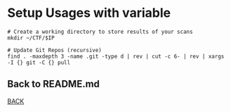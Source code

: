 # Setup Usages with variable
```
# Create a working directory to store results of your scans
mkdir ~/CTF/$IP

# Update Git Repos (recursive)
find . -maxdepth 3 -name .git -type d | rev | cut -c 6- | rev | xargs -I {} git -C {} pull
```

## Back to README.md
[BACK](/README.md)